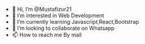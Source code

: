 - 👋 Hi, I’m @Mustafizur21
- 👀 I’m interested in Web Development
- 🌱 I’m currently learning Javascript,React,Bootstrap
- 💞️ I’m looking to collaborate on Whatsapp
- 📫 How to reach me By mail

<!---
Mustafizur21/Mustafizur21 is a ✨ special ✨ repository because its `README.md` (this file) appears on your GitHub profile.
You can click the Preview link to take a look at your changes.
--->
